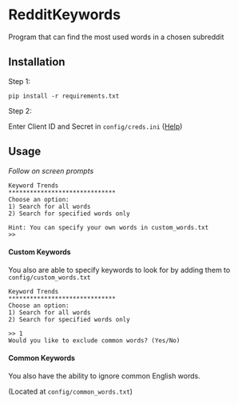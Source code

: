 # RedditKeywords
Program that can find the most used words in a chosen subreddit

## Installation
Step 1:

    pip install -r requirements.txt
    
Step 2:

Enter Client ID and Secret in ```config/creds.ini``` ([Help](https://github.com/reddit-archive/reddit/wiki/OAuth2-Quick-Start-Example#first-steps))
## Usage
 *Follow on screen prompts*
 
    Keyword Trends
    ******************************
    Choose an option:
    1) Search for all words
    2) Search for specified words only
    
    Hint: You can specify your own words in custom_words.txt
    >> 

#### Custom Keywords
You also are able to specify keywords to look for by adding them to ```config/custom_words.txt```

    Keyword Trends
    ******************************
    Choose an option:
    1) Search for all words
    2) Search for specified words only
    
    >> 1
    Would you like to exclude common words? (Yes/No) 

#### Common Keywords
You also have the ability to ignore common English words. 

(Located at ```config/common_words.txt```)